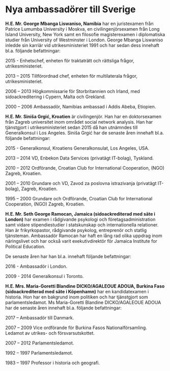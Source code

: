 # Nya ambassadörer till Sverige

**H.E. Mr. George Mbanga Liswaniso, Namibia**
har en juristexamen från Patrice Lumumba University i Moskva, en civilingenjörsexamen från Long Island University, New York samt en filosofie magisterexamen i diplomatiska studier från University of Westminster i London. George Mbanga Liswaniso inledde sin karriär vid utrikesministeriet 1991 och har sedan dess innehaft bl.a. följande befattningar:

2015 \- Enhetschef, enheten för traktaträtt och rättsliga frågor, utrikesministeriet.

2013 – 2015 Tillförordnad chef, enheten för multilaterala frågor, utrikesministeriet.

2006 – 2013 Högkommissarie för Storbritannien och Irland, med sidoackreditering i Cypern, Malta och Grekland.

2000 – 2006 Ambassadör, Namibias ambassad i Addis Abeba, Etiopien.


**H.E. Mr. Siniša Grgić, Kroatien**
är civilingenjör. Han har en doktorsexamen från Zagreb universitet inom området social network analysis. Han har tjänstgjort i utrikesministeriet sedan 2015 då han utnämndes till Generalkonsul i Los Angeles. Siniša Grgić har de senaste åren innehaft bl.a. följande befattningar:

2015 \- Generalkonsul, Kroatiens Generalkonsulat, Los Angeles, USA.

2013 – 2014 VD, Enbekon Data Services (privatägt IT\-bolag), Tyskland.

2010 – 2012 Ordförande, Croatian Club for International Cooperation, (NGO) Zagreb, Kroatien.

2001 – 2010 Grundare och VD, Zavod za poslovna istrazivanja (privatägt IT\-bolag), Zagreb, Kroatien.

1995 – 2000 Grundare och Ordförande, Croatian Club for International Cooperation, (NGO) Zagreb, Kroatien.



**H.E. Mr. Seth George Ramocan, Jamaica (sidoackrediterad med säte i London)**
har examen i rådgivande psykologi och företagsadministration samt vidare stipendiestudier i statskunskap och internationella relationer. Han är frikyrkopastor, rådgivande psykolog, entreprenör och statlig tjänsteman. Ambassadör Ramocan har haft en lång rad olika uppdrag inom näringslivet och har också varit exekutivdirektör för Jamaica Institute for Political Education.

De senaste åren har han bl.a. innehaft följande befattningar:

2016 \- Ambassadör i London.

2009 \- 2014 Generalkonsul i Toronto.


**H.E. Mrs. Maria\-Goretti Blandine DICKO/AGALEOUE ADOUA, Burkina Faso (sidoackrediterad med säte i Köpenhamn)**
har en kandidatexamen i historia. Hon har en bakgrund inom politiken och har tjänstgjort som parlamentsledamot. Ms Maria\-Goretti Blandine DICKO/AGALEOUE ADOUA har de senaste åren innehaft bl.a. följande befattningar:

2017 – Ambassadör till Danmark.

2007 – 2009 Vice ordförande för Burkina Fasos Nationalförsamling.
Ledamot av utrikes\- och försvarsutskottet.

2007 – 2012 Parlamentsledamot.

1992 – 1997 Parlamentsledamot.

1983 – 1997 Professor i historia och geografi.
